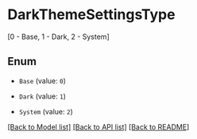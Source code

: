 # DarkThemeSettingsType

[0 - Base, 1 - Dark, 2 - System]

## Enum

* `Base` (value: `0`)

* `Dark` (value: `1`)

* `System` (value: `2`)

[[Back to Model list]](../README.md#documentation-for-models) [[Back to API list]](../README.md#documentation-for-api-endpoints) [[Back to README]](../README.md)
